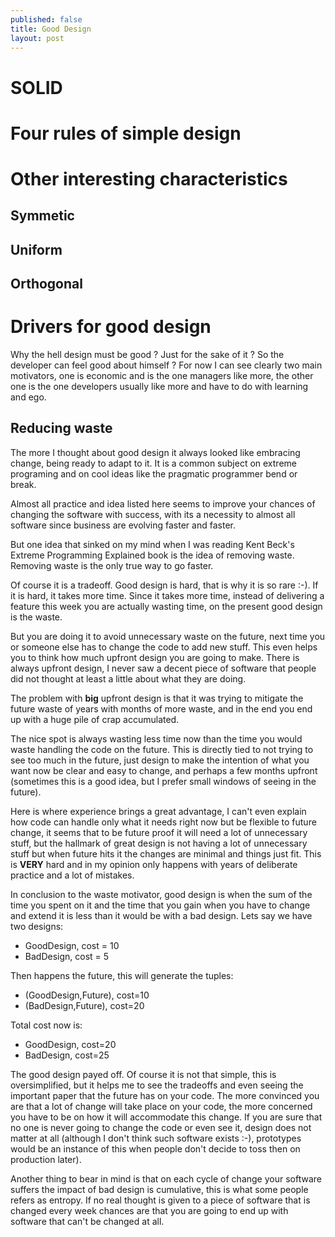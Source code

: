 ```yaml
---
published: false
title: Good Design
layout: post
---
```


# SOLID

# Four rules of simple design

# Other interesting characteristics

## Symmetic

## Uniform

## Orthogonal


# Drivers for good design

Why the hell design must be good ? Just for the sake of it ? So the developer can
feel good about himself ? For now I can see clearly two main motivators,
one is economic and is the one managers like more, the other one is the one
developers usually like more and have to do with learning and ego.


## Reducing waste

The more I thought about good design it always looked like embracing change,
being ready to adapt to it. It is a common subject on extreme programing and
on cool ideas like the pragmatic programmer bend or break.

Almost all practice and idea listed here seems to improve your chances of
changing the software with success, with its a necessity to almost all
software since business are evolving faster and faster.

But one idea that sinked on my mind when I was reading Kent Beck's Extreme Programming
Explained book is the idea of removing waste. Removing waste is the only true way to go faster.

Of course it is a tradeoff. Good design is hard, that is why it is so rare :-). If it is hard,
it takes more time. Since it takes more time, instead of delivering a feature
this week you are actually wasting time, on the present good design is the waste.

But you are doing it to avoid unnecessary waste on the future, next time
you or someone else has to change the code to add new stuff. This even helps you to
think how much upfront design you are going to make. There is always upfront design, I never
saw a decent piece of software that people did not thought at least a little about what they are doing.

The problem with **big** upfront design is that it was trying to mitigate the future waste of years
with months of more waste, and in the end you end up with a huge pile of crap accumulated.

The nice spot is always wasting less time now than the time you would waste handling the code on the
future. This is directly tied to not trying to see too much in the future, just design to make
the intention of what you want now be clear and easy to change, and perhaps a few months upfront
(sometimes this is a good idea, but I prefer small windows of seeing in the future).

Here is where experience brings a great advantage, I can't even explain how code can handle only what it needs
right now but be flexible to future change, it seems that to be future proof it will need a lot of unnecessary stuff,
but the hallmark of great design is not having a lot of unnecessary stuff but when future hits it
the changes are minimal and things just fit. This is **VERY** hard and in my opinion only happens with years
of deliberate practice and a lot of mistakes.

In conclusion to the waste motivator, good design is when the sum of the time you spent on it and
the time that you gain when you have to change and extend it is less than it would be with
a bad design. Lets say we have two designs:

* GoodDesign, cost = 10
* BadDesign, cost = 5

Then happens the future, this will generate the tuples:

* (GoodDesign,Future), cost=10
* (BadDesign,Future), cost=20

Total cost now is:

* GoodDesign, cost=20
* BadDesign, cost=25

The good design payed off. Of course it is not that simple, this is oversimplified, but it helps
me to see the tradeoffs and even seeing the important paper that the future has on your code.
The more convinced you are that a lot of change will take place on your code, the more concerned
you have to be on how it will accommodate this change. If you are sure that no one is never going
to change the code or even see it, design does not matter at all (although I don't think such
software exists :-), prototypes would be an instance of this when people don't decide to
toss then on production later).

Another thing to bear in mind is that on each cycle of change your software suffers the impact
of bad design is cumulative, this is what some people refers as entropy. If no real thought is
given to a piece of software that is changed every week chances are that you are going to end
up with software that can't be changed at all.

